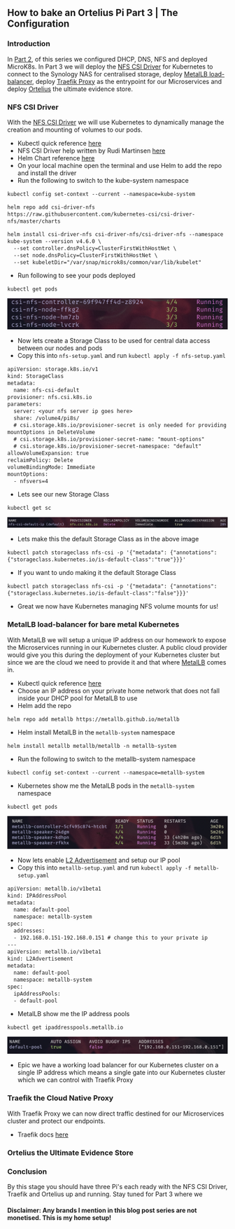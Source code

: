 ## How to bake an Ortelius Pi Part 3 | The Configuration

### Introduction

In [Part 2](https://ortelius.io/blog/2024/03/27/how-to-bake-an-ortelius-pi-part-2-the-preperation/), of this series we configured DHCP, DNS, NFS and deployed MicroK8s. In Part 3 we will deploy the [NFS CSI Driver](https://github.com/kubernetes-csi/csi-driver-nfs) for Kubernetes to connect to the Synology NAS for centralised storage, deploy [MetalLB load-balancer](https://metallb.universe.tf/), deploy [Traefik Proxy](https://traefik.io/) as the entrypoint for our Microservices and deploy [Ortelius](https://ortelius.io/) the ultimate evidence store.

### NFS CSI Driver

With the [NFS CSI Driver](https://github.com/kubernetes-csi/csi-driver-nfs) we will use Kubernetes to dynamically manage the creation and mounting of volumes to our pods.

- Kubectl quick reference [here](https://kubernetes.io/docs/reference/kubectl/quick-reference/)
- NFS CSI Driver help written by Rudi Martinsen [here](https://rudimartinsen.com/2024/01/09/nfs-csi-driver-kubernetes/)
- Helm Chart reference [here](https://github.com/kubernetes-csi/csi-driver-nfs/tree/master/charts)
- On your local machine open the terminal and use Helm to add the repo and install the driver
- Run the following to switch to the kube-system namespace
```
kubectl config set-context --current --namespace=kube-system
```
```
helm repo add csi-driver-nfs https://raw.githubusercontent.com/kubernetes-csi/csi-driver-nfs/master/charts
```
```
helm install csi-driver-nfs csi-driver-nfs/csi-driver-nfs --namespace kube-system --version v4.6.0 \
  --set controller.dnsPolicy=ClusterFirstWithHostNet \
  --set node.dnsPolicy=ClusterFirstWithHostNet \
  --set kubeletDir="/var/snap/microk8s/common/var/lib/kubelet"
```
- Run following to see your pods deployed
```
kubectl get pods
```
![csi nfs driver storage pods](images/how-to-bake-an-ortelius-pi/part03/01-csi-nfs-driver-pods.png)

- Now lets create a Storage Class to be used for central data access between our nodes and pods
- Copy this into `nfs-setup.yaml` and run `kubectl apply -f nfs-setup.yaml`
```
apiVersion: storage.k8s.io/v1
kind: StorageClass
metadata:
  name: nfs-csi-default
provisioner: nfs.csi.k8s.io
parameters:
  server: <your nfs server ip goes here>
  share: /volume4/pi8s/
  # csi.storage.k8s.io/provisioner-secret is only needed for providing mountOptions in DeleteVolume
  # csi.storage.k8s.io/provisioner-secret-name: "mount-options"
  # csi.storage.k8s.io/provisioner-secret-namespace: "default"
allowVolumeExpansion: true
reclaimPolicy: Delete
volumeBindingMode: Immediate
mountOptions:
  - nfsvers=4
```
- Lets see our new Storage Class
```
kubectl get sc
```
![csi nfs driver storage class](images/how-to-bake-an-ortelius-pi/part03/02-csi-nfs-driver-storage-class.png)
- Lets make this the default Storage Class as in the above image
```
kubectl patch storageclass nfs-csi -p '{"metadata": {"annotations":{"storageclass.kubernetes.io/is-default-class":"true"}}}'
```
- If you want to undo making it the default Storage Class
```
kubectl patch storageclass nfs-csi -p '{"metadata": {"annotations":{"storageclass.kubernetes.io/is-default-class":"false"}}}'
```
- Great we now have Kubernetes managing NFS volume mounts for us!

### MetalLB load-balancer for bare metal Kubernetes

With MetalLB we will setup a unique IP address on our homework to expose the Microservices running in our Kubernetes cluster. A public cloud provider would give you this during the deployment of your Kubernetes cluster but since we are the cloud we need to provide it and that where [MetalLB](https://metallb.universe.tf/) comes in.

- Kubectl quick reference [here](https://kubernetes.io/docs/reference/kubectl/quick-reference/)
- Choose an IP address on your private home network that does not fall inside your DHCP pool for MetalLB to use
- Helm add the repo
```
helm repo add metallb https://metallb.github.io/metallb
```
- Helm install MetalLB in the `metallb-system` namespace
```
helm install metallb metallb/metallb -n metallb-system
```
- Run the following to switch to the metallb-system namespace
```
kubectl config set-context --current --namespace=metallb-system
```
- Kubernetes show me the MetalLB pods in the `metallb-system` namespace
```
kubectl get pods
```
![metallb pods](images/how-to-bake-an-ortelius-pi/part03/03-metallb-pods.png)
- Now lets enable [L2 Advertisement](https://metallb.universe.tf/troubleshooting/) and setup our IP pool
- Copy this into `metallb-setup.yaml` and run `kubectl apply -f metallb-setup.yaml`
```
apiVersion: metallb.io/v1beta1
kind: IPAddressPool
metadata:
  name: default-pool
  namespace: metallb-system
spec:
  addresses:
  - 192.168.0.151-192.168.0.151 # change this to your private ip
---
apiVersion: metallb.io/v1beta1
kind: L2Advertisement
metadata:
  name: default-pool
  namespace: metallb-system
spec:
  ipAddressPools:
  - default-pool
```
- MetalLB show me the IP address pools
```
kubectl get ipaddresspools.metallb.io
```
![metallb ip pools](images/how-to-bake-an-ortelius-pi/part03/04-metallb-ip-pool.png)
- Epic we have a working load balancer for our Kubernetes cluster on a single IP address which means a single gate into our Kubernetes cluster which we can control with Traefik Proxy

### Traefik the Cloud Native Proxy

With Traefik Proxy we can now direct traffic destined for our Microservices cluster and protect our endpoints.

- Traefik docs [here](https://doc.traefik.io/traefik/)



### Ortelius the Ultimate Evidence Store




### Conclusion

By this stage you should have three Pi's each ready with the NFS CSI Driver, Traefik and Ortelius up and running. Stay tuned for Part 3 where we

#### Disclaimer: Any brands I mention in this blog post series are not monetised. This is my home setup!
